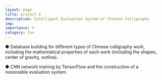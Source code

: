 ```yaml
---
layout: page
title: project 4
description: Intelligent Evaluation System of Chinese Calligraphy
img:
importance: 3
category: fun
---
```


● Database building for different types of Chinese calligraphy work, including the mathematical properties of each work (including the shapes, center of gravity, outline).

● CNN network training by TensorFlow and the construction of a reasonable evaluation system.


